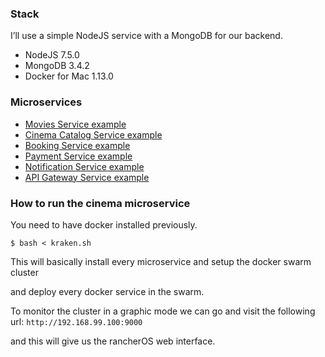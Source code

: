 ### Stack
I’ll use a simple NodeJS service with a MongoDB for our backend.
- NodeJS 7.5.0
- MongoDB 3.4.2
- Docker for Mac 1.13.0

### Microservices

- [Movies Service example](./movies-service)
- [Cinema Catalog Service example](./cinema-catalog-service)
- [Booking Service example](./booking-service)
- [Payment Service example](./payment-service)
- [Notification Service example](./notification-service)
- [API Gateway Service example](./api-gateway)

### How to run the cinema microservice

You need to have docker installed previously.

```
$ bash < kraken.sh
```

This will basically install every microservice and setup the docker swarm cluster

and deploy every docker service in the swarm.

To monitor the cluster in a graphic mode we can go and visit the following url: `http://192.168.99.100:9000`

and this will give us the rancherOS web interface.